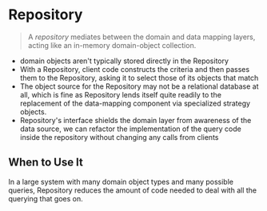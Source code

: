 # Repository
> A *repository* mediates between the domain and data mapping layers, acting like an in-memory domain-object collection.

* domain objects aren't typically stored directly in the Repository
* With a Repository, client code constructs the criteria and then passes them to the Repository, asking it to select those of its objects that match
* The object source for the Repository may not be a relational database at all, which is fine as Repository lends itself quite readily to the replacement of the data-mapping component via specialized strategy objects.
* Repository's interface shields the domain layer from awareness of the data source, we can refactor the implementation of the query code inside the repository without changing any calls from clients
## When to Use It
In a large system with many domain object types and many possible queries, Repository reduces the amount of code needed to deal with all the querying that goes on.
